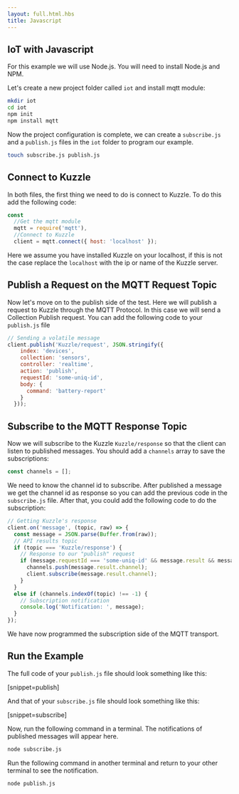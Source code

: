 ```yaml
---
layout: full.html.hbs
title: Javascript
---
```


## IoT with Javascript

For this example we will use Node.js. You will need to install Node.js and NPM.

Let's create a new project folder called `iot` and install mqtt module:


```bash
mkdir iot
cd iot
npm init
npm install mqtt
```

Now the project configuration is complete, we can create a `subscribe.js` and a `publish.js` files in the `iot` folder to program our example.

```bash
touch subscribe.js publish.js 
```

## Connect to Kuzzle

In both files, the first thing we need to do is connect to Kuzzle. To do this add the following code:

```Javascript
const
  //Get the mqtt module
  mqtt = require('mqtt'),
  //Connect to Kuzzle
  client = mqtt.connect({ host: 'localhost' });
```

Here we assume you have installed Kuzzle on your localhost, if this is not the case replace the `localhost` with the ip or name of the Kuzzle server.

## Publish a Request on the MQTT Request Topic

Now let's move on to the publish side of the test. Here we will publish a request to Kuzzle through the MQTT Protocol. In this case we will send a Collection Publish request. You can add the following code to your `publish.js` file

```Javascript
// Sending a volatile message
client.publish('Kuzzle/request', JSON.stringify({
    index: 'devices',
    collection: 'sensors',
    controller: 'realtime',
    action: 'publish',
    requestId: 'some-uniq-id',
    body: { 
      command: 'battery-report' 
    }
  }));
```

## Subscribe to the MQTT Response Topic

Now we will subscribe to the Kuzzle `Kuzzle/response` so that the client can listen to published messages.
You should add a `channels` array to save the subscriptions:

```Javascript
const channels = [];
```

We need to know the channel id to subscribe. After published a message we get the channel id as response so you can add the previous code in the `subscribe.js` file.
After that, you could add the following code to do the subscription:

```Javascript
// Getting Kuzzle's response
client.on('message', (topic, raw) => {
  const message = JSON.parse(Buffer.from(raw));
  // API results topic
  if (topic === 'Kuzzle/response') {
    // Response to our "publish" request
    if (message.requestId === 'some-uniq-id' && message.result && message.result.channel) {
      channels.push(message.result.channel);
      client.subscribe(message.result.channel);
    }
  }
  else if (channels.indexOf(topic) !== -1) {
    // Subscription notification
    console.log('Notification: ', message);
  }
});
```

We have now programmed the subscription side of the MQTT transport.

## Run the Example

The full code of your `publish.js` file should look something like this:

[snippet=publish]

And that of your `subscribe.js` file should look something like this:

[snippet=subscribe]

Now, run the following command in a terminal. The notifications of published messages will appear here.

```bash
node subscribe.js
```

Run the following command in another terminal and return to your other terminal to see the notification.

```bash
node publish.js
```
